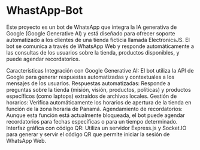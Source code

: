 # WhastApp-Bot
Este proyecto es un bot de WhatsApp que integra la IA generativa de Google (Google Generative AI) y está diseñado para ofrecer soporte automatizado a los clientes de una tienda ficticia llamada ElectronicsJS. El bot se comunica a través de WhatsApp Web y responde automáticamente a las consultas de los usuarios sobre la tienda, productos disponibles, y puede agendar recordatorios.

Características
    Integración con Google Generative AI: El bot utiliza la API de Google para generar respuestas automatizadas y contextuales a los mensajes de los usuarios.
    Respuestas automatizadas: Responde a preguntas sobre la tienda (misión, visión, productos, políticas) y productos específicos (como laptops) extraídos de archivos locales.
    Gestión de horarios: Verifica automáticamente los horarios de apertura de la tienda en función de la zona horaria de Panamá.
    Agendamiento de recordatorios: Aunque esta función está actualmente bloqueada, el bot puede agendar recordatorios para fechas específicas o para un tiempo determinado.
    Interfaz gráfica con código QR: Utiliza un servidor Express.js y Socket.IO para generar y servir el código QR que permite iniciar la sesión de WhatsApp Web.